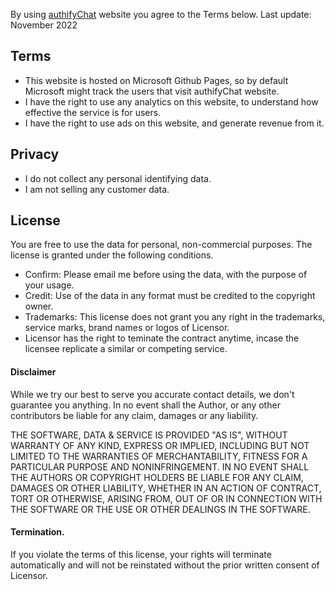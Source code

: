 By using [authifyChat](https://authifyWeb.github.io/authifyChat/) website you agree to the Terms below. Last update: November 2022

## Terms 
* This website is hosted on Microsoft Github Pages, so by default Microsoft might track the users that visit authifyChat website. 
* I have the right to use any analytics on this website, to understand how effective the service is for users. 
* I have the right to use ads on this website, and generate revenue from it.


## Privacy
* I do not collect any personal identifying data. 
* I am not selling any customer data.

## License 

You are free to use the data for personal, non-commercial purposes. The license is granted under the following conditions.

* Confirm: Please email me before using the data, with the purpose of your usage.
* Credit: Use of the data in any format must be credited to the copyright owner.
* Trademarks: This license does not grant you any right in the trademarks, service marks, brand names or logos of Licensor.
* Licensor has the right to teminate the contract anytime, incase the licensee replicate a similar or competing service.

#### Disclaimer
While we try our best to serve you accurate contact details, we don't guarantee you anything. In no event shall the Author, or any other contributors be liable for any claim, damages or any liability.

THE SOFTWARE, DATA & SERVICE IS PROVIDED "AS IS", WITHOUT WARRANTY OF ANY KIND, EXPRESS OR IMPLIED, INCLUDING BUT NOT LIMITED TO THE WARRANTIES OF MERCHANTABILITY, FITNESS FOR A PARTICULAR PURPOSE AND NONINFRINGEMENT. IN NO EVENT SHALL THE AUTHORS OR COPYRIGHT HOLDERS BE LIABLE FOR ANY CLAIM, DAMAGES OR OTHER LIABILITY, WHETHER IN AN ACTION OF CONTRACT, TORT OR OTHERWISE, ARISING FROM, OUT OF OR IN CONNECTION WITH THE SOFTWARE OR THE USE OR OTHER DEALINGS IN THE SOFTWARE.

#### Termination.
If you violate the terms of this license, your rights will terminate automatically and will not be reinstated without the prior written consent of Licensor.
